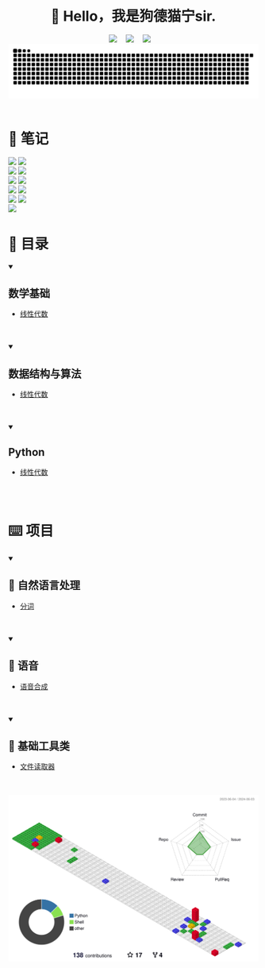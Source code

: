 <div align="center">

#  🙋 Hello，我是狗德猫宁sir.

</div>

<div align="center">
  <!-- profile logo 个人资料徽标 -->
  <div align="center">
    <a href="mailto:gf13951891236@gmail.com"><img src="https://img.shields.io/badge/Gmail-狗德猫宁sir-D14836?logo=Gmail&logoColor=white" /></a>&emsp;
    <a href="https://blog.csdn.net/weixin_44557056"><img src="https://img.shields.io/badge/CSDN-狗德猫宁sir-c32136?logo=Celery&logoColor=white" /></a>&emsp;
    <a href="https://www.zhihu.com/people/sunnyzgf"><img src="https://img.shields.io/badge/Zhihu-狗德猫宁sir-important?logo=Zhihu&logoColor=white" /></a>&emsp;
  </div>
</div>

<picture>
  <img alt="github-snake" src="https://github.com/goudemaoningsir/goudemaoningsir/blob/output/github-contribution-grid-snake.svg" />

</picture>

<br>


<br>

# 📝  笔记


<a href="https://github.com/goudemaoningsir/Salute_Math">
<img src="https://github-readme-stats-git-masterrstaa-rickstaa.vercel.app/api/pin/?username=goudemaoningsir&repo=Salute_Math&show_icons=true&theme=blueberry&hide_border=false" /></a>

<a href="https://github.com/goudemaoningsir/Salute_Algorithm">
<img src="https://github-readme-stats-git-masterrstaa-rickstaa.vercel.app/api/pin/?username=goudemaoningsir&repo=Salute_Algorithm&show_icons=true&theme=blueberry&hide_border=false" /></a>

<br>

<a href="https://github.com/goudemaoningsir/Salute_Python">
<img src="https://github-readme-stats-git-masterrstaa-rickstaa.vercel.app/api/pin/?username=goudemaoningsir&repo=Salute_Python&show_icons=true&theme=vision-friendly-dark&hide_border=false" /></a>



<a href="https://github.com/goudemaoningsir/Salute_AI">
<img src="https://github-readme-stats-git-masterrstaa-rickstaa.vercel.app/api/pin/?username=goudemaoningsir&repo=Salute_AI&show_icons=true&theme=vision-friendly-dark&hide_border=false" /></a>

<br>


<a href="https://github.com/goudemaoningsir/Salute_Docker">
<img src="https://github-readme-stats-git-masterrstaa-rickstaa.vercel.app/api/pin/?username=goudemaoningsir&repo=Salute_Docker&show_icons=true&theme=vision-friendly-dark&hide_border=false" /></a>

<a href="https://github.com/goudemaoningsir/Salute_Databases">
<img src="https://github-readme-stats-git-masterrstaa-rickstaa.vercel.app/api/pin/?username=goudemaoningsir&repo=Salute_Databases&show_icons=true&theme=omni&hide_border=false" /></a>

<br>

<a href="https://github.com/goudemaoningsir/Salute_Computer_Organization">
<img src="https://github-readme-stats-git-masterrstaa-rickstaa.vercel.app/api/pin/?username=goudemaoningsir&repo=Salute_Computer_Organization&show_icons=true&theme=highcontrast&hide_border=false" /></a>

<a href="https://github.com/goudemaoningsir/Salute_Operating_System">
<img src="https://github-readme-stats-git-masterrstaa-rickstaa.vercel.app/api/pin/?username=goudemaoningsir&repo=Salute_Operating_System&show_icons=true&theme=dark&hide_border=false" /></a>

<br>

<a href="https://github.com/goudemaoningsir/Salute_Network">
<img src="https://github-readme-stats-git-masterrstaa-rickstaa.vercel.app/api/pin/?username=goudemaoningsir&repo=Salute_Network&show_icons=true&theme=radical&hide_border=false" /></a>

<a href="https://github.com/goudemaoningsir/Salute_KG">
<img src="https://github-readme-stats-git-masterrstaa-rickstaa.vercel.app/api/pin/?username=goudemaoningsir&repo=Salute_KG&show_icons=true&theme=algolia&hide_border=false" /></a>

<br>

<a href="https://github.com/goudemaoningsir/Salute_Git">
<img src="https://github-readme-stats-git-masterrstaa-rickstaa.vercel.app/api/pin/?username=goudemaoningsir&repo=Salute_Git&show_icons=true&theme=merko&hide_border=false" /></a>

# 📖 目录
<details open>
<summary> <h2>数学基础</h2></summary>

- [线性代数](https://github.com/goudemaoningsir/word_seg) 

<br>

</details>

<br>
<details open>
<summary> <h2>数据结构与算法</h2></summary>

- [线性代数](https://github.com/goudemaoningsir/word_seg) 

<br>

</details>

<br>
<details open>
<summary> <h2>Python</h2></summary>

- [线性代数](https://github.com/goudemaoningsir/word_seg) 

<br>

</details>

<br>



# ⌨️ 项目

<details open>
<summary> <h2>📌 自然语言处理</h2></summary>

- [分词](https://github.com/goudemaoningsir/word_seg) 

<br>

</details>

<br>

<details open>

<summary> <h2>📌 语音</h2></summary>

- [语音合成](https://github.com/goudemaoningsir/speech_synthesis) 

<br>

</details>

<br>

<details open>

<summary> <h2>📌 基础工具类</h2></summary>

- [文件读取器](https://github.com/goudemaoningsir/FileParse) 

<br>
</details>
<br>



<img src="https://raw.githubusercontent.com/goudemaoningsir/goudemaoningsir/main/profile-3d-contrib/profile-gitblock.svg" />
